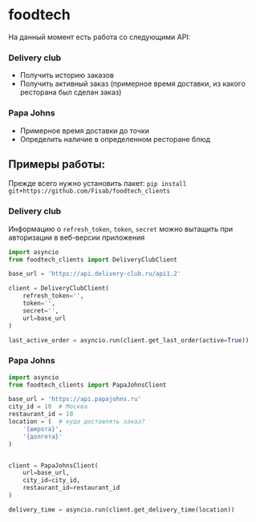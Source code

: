 # foodtech

На данный момент есть работа со следующими API:

### Delivery club
  - Получить историю заказов
  - Получить активный заказ (примерное время доставки, из какого ресторана был сделан заказ)

### Papa Johns
  - Примерное время доставки до точки
  - Определить наличие в определенном ресторане блюд


## Примеры работы:

Прежде всего нужно установить пакет: `pip install git+https://github.com/Fisab/foodtech_clients`

### Delivery club

Информацию о `refresh_token`, `token`, `secret` можно вытащить при авторизации в веб-версии приложения

```python
import asyncio
from foodtech_clients import DeliveryClubClient

base_url = 'https://api.delivery-club.ru/api1.2'

client = DeliveryClubClient(
    refresh_token='',
    token='',
    secret='',
    url=base_url
)

last_active_order = asyncio.run(client.get_last_order(active=True))
```

### Papa Johns

```python
import asyncio
from foodtech_clients import PapaJohnsClient

base_url = 'https://api.papajohns.ru'
city_id = 10  # Москва
restaurant_id = 10
location = (  # куда доставлять заказ?
    '{широта}',
    '{долгота}'
)


client = PapaJohnsClient(
    url=base_url,
    city_id=city_id,
    restaurant_id=restaurant_id
)

delivery_time = asyncio.run(client.get_delivery_time(location))

```